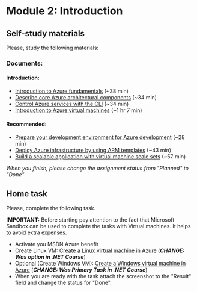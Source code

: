 # Module 2: Introduction
## Self-study materials
Please, study the following materials:
### Documents:

#### Introduction:
- [Introduction to Azure fundamentals](https://docs.microsoft.com/en-us/learn/modules/intro-to-azure-fundamentals/) (~38 min)
- [Describe core Azure architectural components](https://docs.microsoft.com/en-us/learn/modules/azure-architecture-fundamentals/) (~34 min)
- [Control Azure services with the CLI](https://docs.microsoft.com/en-us/learn/modules/control-azure-services-with-cli/) (~34 min)
- [Introduction to Azure virtual machines](https://docs.microsoft.com/en-us/learn/modules/intro-to-azure-virtual-machines/) (~1 hr 7 min)

#### Recommended:
- [Prepare your development environment for Azure development](https://docs.microsoft.com/en-us/learn/modules/prepare-your-dev-environment-for-azure-development/) (~28 min)
- [Deploy Azure infrastructure by using ARM templates](https://docs.microsoft.com/en-us/learn/modules/create-azure-resource-manager-template-vs-code/) (~43 min)
- [Build a scalable application with virtual machine scale sets](https://docs.microsoft.com/en-us/learn/modules/build-app-with-scale-sets/) (~57 min)

*When you finish, please change the assignment status from "Planned" to "Done"*

## Home task
Please, complete the following task.

**IMPORTANT:** Before starting pay attention to the fact that Microsoft Sandbox can be used to complete the tasks with Virtual machines. It helps to avoid extra expenses.
- Activate you MSDN Azure benefit
- Create Linux VM: [Create a Linux virtual machine in Azure](https://docs.microsoft.com/en-us/learn/modules/create-windows-virtual-machine-in-azure/) (***CHANGE: Was option in .NET Course***)
- Optional (Create Windows VM): [Create a Windows virtual machine in Azure](https://docs.microsoft.com/en-us/learn/modules/create-windows-virtual-machine-in-azure/) (***CHANGE: Was Primary Task in .NET Course***)
- When you are ready with the task attach the screenshot to the "Result" field and change the status for "Done".